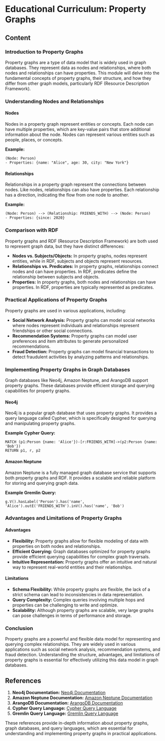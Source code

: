 # Educational Curriculum: Property Graphs

## Content

### Introduction to Property Graphs

Property graphs are a type of data model that is widely used in graph databases. They represent data as nodes and relationships, where both nodes and relationships can have properties. This module will delve into the fundamental concepts of property graphs, their structure, and how they differ from other graph models, particularly RDF (Resource Description Framework).

### Understanding Nodes and Relationships

#### Nodes

Nodes in a property graph represent entities or concepts. Each node can have multiple properties, which are key-value pairs that store additional information about the node. Nodes can represent various entities such as people, places, or concepts.

**Example:**
```
(Node: Person)
- Properties: {name: "Alice", age: 30, city: "New York"}
```

#### Relationships

Relationships in a property graph represent the connections between nodes. Like nodes, relationships can also have properties. Each relationship has a direction, indicating the flow from one node to another.

**Example:**
```
(Node: Person) --> (Relationship: FRIENDS_WITH) --> (Node: Person)
- Properties: {since: 2020}
```

### Comparison with RDF

Property graphs and RDF (Resource Description Framework) are both used to represent graph data, but they have distinct differences:

- **Nodes vs. Subjects/Objects:** In property graphs, nodes represent entities, while in RDF, subjects and objects represent resources.
- **Relationships vs. Predicates:** In property graphs, relationships connect nodes and can have properties. In RDF, predicates define the relationship between subjects and objects.
- **Properties:** In property graphs, both nodes and relationships can have properties. In RDF, properties are typically represented as predicates.

### Practical Applications of Property Graphs

Property graphs are used in various applications, including:

- **Social Network Analysis:** Property graphs can model social networks where nodes represent individuals and relationships represent friendships or other social connections.
- **Recommendation Systems:** Property graphs can model user preferences and item attributes to generate personalized recommendations.
- **Fraud Detection:** Property graphs can model financial transactions to detect fraudulent activities by analyzing patterns and relationships.

### Implementing Property Graphs in Graph Databases

Graph databases like Neo4j, Amazon Neptune, and ArangoDB support property graphs. These databases provide efficient storage and querying capabilities for property graphs.

#### Neo4j

Neo4j is a popular graph database that uses property graphs. It provides a query language called Cypher, which is specifically designed for querying and manipulating property graphs.

**Example Cypher Query:**
```cypher
MATCH (p1:Person {name: 'Alice'})-[r:FRIENDS_WITH]->(p2:Person {name: 'Bob'})
RETURN p1, r, p2
```

#### Amazon Neptune

Amazon Neptune is a fully managed graph database service that supports both property graphs and RDF. It provides a scalable and reliable platform for storing and querying graph data.

**Example Gremlin Query:**
```gremlin
g.V().hasLabel('Person').has('name', 'Alice').outE('FRIENDS_WITH').inV().has('name', 'Bob')
```

### Advantages and Limitations of Property Graphs

#### Advantages

- **Flexibility:** Property graphs allow for flexible modeling of data with properties on both nodes and relationships.
- **Efficient Querying:** Graph databases optimized for property graphs provide efficient querying capabilities for complex graph traversals.
- **Intuitive Representation:** Property graphs offer an intuitive and natural way to represent real-world entities and their relationships.

#### Limitations

- **Schema Flexibility:** While property graphs are flexible, the lack of a strict schema can lead to inconsistencies in data representation.
- **Query Complexity:** Complex queries involving multiple hops and properties can be challenging to write and optimize.
- **Scalability:** Although property graphs are scalable, very large graphs can pose challenges in terms of performance and storage.

### Conclusion

Property graphs are a powerful and flexible data model for representing and querying complex relationships. They are widely used in various applications such as social network analysis, recommendation systems, and fraud detection. Understanding the structure, advantages, and limitations of property graphs is essential for effectively utilizing this data model in graph databases.

## References

1. **Neo4j Documentation:** [Neo4j Documentation](https://neo4j.com/docs/)
2. **Amazon Neptune Documentation:** [Amazon Neptune Documentation](https://docs.aws.amazon.com/neptune/)
3. **ArangoDB Documentation:** [ArangoDB Documentation](https://www.arangodb.com/docs/)
4. **Cypher Query Language:** [Cypher Query Language](https://neo4j.com/developer/cypher/)
5. **Gremlin Query Language:** [Gremlin Query Language](https://tinkerpop.apache.org/gremlin.html)

These references provide in-depth information about property graphs, graph databases, and query languages, which are essential for understanding and implementing property graphs in practical applications.